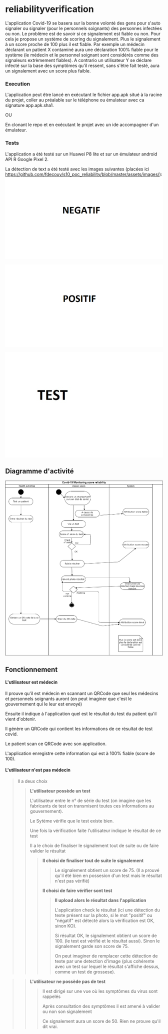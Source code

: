 # reliabilityverification

L'application Covid-19 se basera sur la bonne volonté des gens pour s'auto signaler ou signaler (pour le personnels soignants) des personnes infectées ou non.
Le problème est de savoir si ce signalement est fiable ou non.
Pour cela je propose un système de scoring du signalement. Plus le signalement à un score proche de 100 plus il est fiable. 
Par exemple un médecin déclarant un patient X contaminé aura une déclaration 100% fiable pour le système (le médecin et le personnel soignant sont considérés comme des signaleurs extrèmement fiables). 
A contrario un utilisateur Y se déclare infecté sur la base des symptômes qu'il ressent, sans s'être fait testé, aura un signalement avec un score plus faible.

### Execution
L'application peut être lancé en exécutant le fichier app.apk situé à la racine du projet, coller au préalable sur le téléphone ou émulateur avec ca signature app.apk.sha1.

OU

En clonant le repo et en exécutant le projet avec un ide accompagner d'un émulateur.

### Tests
L'application a été testé sur un Huawei P8 lite et sur un émulateur android API R Google Pixel 2.

La détection de text a été testé avec les images suivantes (placées ici https://github.com/fdecouv/s10_poc_reliability/blob/master/assets/images/):
![alt test-1](https://github.com/fdecouv/s10_poc_reliability/blob/master/assets/images/test-1.jpg?raw=true)

![alt test-2](https://github.com/fdecouv/s10_poc_reliability/blob/master/assets/images/test-2.jpg?raw=true)

![alt test-3](https://github.com/fdecouv/s10_poc_reliability/blob/master/assets/images/test-3.jpg?raw=true)

## Diagramme d'activité

![alt diagram](https://github.com/fdecouv/s10_poc_reliability/blob/master/assets/images/diagramme_activite_score_reliability_calcul.png)

## Fonctionnement

#### L'utilisateur est médecin
Il prouve qu'il est médecin en scannant un QRCode que seul les médecins et personnels soignants auront (on peut imaginer que c'est le gouvernement qui le leur est envoyé)

Ensuite il indique à l'application quel est le résultat du test du patient qu'il vient d'obtenir.

Il génère un QRCode qui contient les informations de ce résultat de test covid.

Le patient scan ce QRCode avec son application. 

L'application enregistre cette information qui est à 100% fiable (score de 100).

#### L'utilisateur n'est pas médecin
> Il a deux choix
>> **L'utilisateur possède un test**
>>
>> L'utilisateur entre le n° de série du test (on imagine que les fabricants de test on transmisent toutes ces informations au gouvernement).
>>
>> Le Sytème vérifie que le test existe bien.
>>
>> Une fois la vérification faite l'utilisateur indique le résultat de ce test
>>
>> Il a le choix de finaliser le signalement tout de suite ou de faire valider le résultat
>>
>>> **Il choisi de finaliser tout de suite le signalement**
>>>
>>>> Le signalement obtient un score de 75. (Il a prouvé qu'il été bien en possesion d'un test mais le résultat n'est pas vérifié)
>>>
>>> **Il choisi de faire vérifier sont test**
>>>
>>>> **Il upload alors le résultat dans l'application**
>>>>
>>>> L'application check le résultat (ici une détection du texte présent sur la photo, si le mot "positif" ou "négatif" est détecté alors la vérification est OK, sinon KO). 
>>>>
>>>> Si résultat OK, le signalement obtient un score de 100. (le test est vérifié et le résultat aussi). Sinon le signalement garde son score de 75.
>>>>
>>>> On peut imaginer de remplacer cette détection de texte par une detection d'image (plus cohérente avec un test sur lequel le résultat s'affiche dessus, comme un test de grossese).

>> **L'utilisateur ne possède pas de test**
>>
>>> Il est dirigé sur une vue où les symptômes du virus sont rappelés
>>>
>>> Après consultation des symptômes il est amené à valider ou non son signalement
>>>
>>> Ce signalement aura un score de 50. Rien ne prouve qu'il dit vrai.
